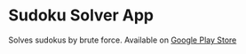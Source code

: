 # Sudoku Solver App

Solves sudokus by brute force. Available on [Google Play Store](https://play.google.com/store/apps/details?id=com.martinwalls.sudokusolver)
